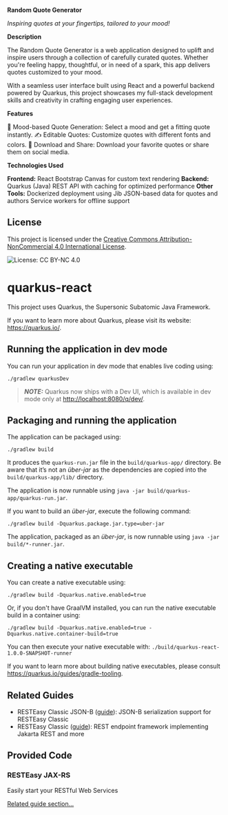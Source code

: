 **Random Quote Generator**

_Inspiring quotes at your fingertips, tailored to your mood!_

**Description**

The Random Quote Generator is a web application designed to uplift and inspire users through a collection of carefully curated quotes. Whether you're feeling happy, thoughtful, or in need of a spark, this app delivers quotes customized to your mood.

With a seamless user interface built using React and a powerful backend powered by Quarkus, this project showcases my full-stack development skills and creativity in crafting engaging user experiences.

**Features**

🎨 Mood-based Quote Generation: Select a mood and get a fitting quote instantly.
✍️ Editable Quotes: Customize quotes with different fonts and colors.
📲 Download and Share: Download your favorite quotes or share them on social media.

**Technologies Used**

**Frontend:**
React
Bootstrap
Canvas for custom text rendering
**Backend:**
Quarkus (Java)
REST API with caching for optimized performance
**Other Tools:**
Dockerized deployment using Jib
JSON-based data for quotes and authors
Service workers for offline support

## License  

This project is licensed under the [Creative Commons Attribution-NonCommercial 4.0 International License](https://creativecommons.org/licenses/by-nc/4.0/).  

![License: CC BY-NC 4.0](https://licensebuttons.net/l/by-nc/4.0/88x31.png)


# quarkus-react

This project uses Quarkus, the Supersonic Subatomic Java Framework.

If you want to learn more about Quarkus, please visit its website: <https://quarkus.io/>.

## Running the application in dev mode

You can run your application in dev mode that enables live coding using:

```shell script
./gradlew quarkusDev
```

> **_NOTE:_**  Quarkus now ships with a Dev UI, which is available in dev mode only at <http://localhost:8080/q/dev/>.

## Packaging and running the application

The application can be packaged using:

```shell script
./gradlew build
```

It produces the `quarkus-run.jar` file in the `build/quarkus-app/` directory.
Be aware that it’s not an _über-jar_ as the dependencies are copied into the `build/quarkus-app/lib/` directory.

The application is now runnable using `java -jar build/quarkus-app/quarkus-run.jar`.

If you want to build an _über-jar_, execute the following command:

```shell script
./gradlew build -Dquarkus.package.jar.type=uber-jar
```

The application, packaged as an _über-jar_, is now runnable using `java -jar build/*-runner.jar`.

## Creating a native executable

You can create a native executable using:

```shell script
./gradlew build -Dquarkus.native.enabled=true
```

Or, if you don't have GraalVM installed, you can run the native executable build in a container using:

```shell script
./gradlew build -Dquarkus.native.enabled=true -Dquarkus.native.container-build=true
```

You can then execute your native executable with: `./build/quarkus-react-1.0.0-SNAPSHOT-runner`

If you want to learn more about building native executables, please consult <https://quarkus.io/guides/gradle-tooling>.

## Related Guides

- RESTEasy Classic JSON-B ([guide](https://quarkus.io/guides/rest-json)): JSON-B serialization support for RESTEasy Classic
- RESTEasy Classic ([guide](https://quarkus.io/guides/resteasy)): REST endpoint framework implementing Jakarta REST and more

## Provided Code

### RESTEasy JAX-RS

Easily start your RESTful Web Services

[Related guide section...](https://quarkus.io/guides/getting-started#the-jax-rs-resources)
